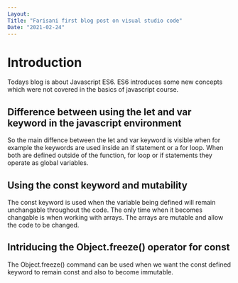 ```yaml
---
Layout:
Title: "Farisani first blog post on visual studio code"
Date: "2021-02-24"
---
```


# Introduction 
Todays blog is about Javascript ES6. ES6 introduces some new concepts which were not covered in the basics of javascript course.

## Difference between using the let and var keyword in the javascript environment
So the main diffence between the let and var keyword is visible when for example the keywords are used inside an if statement or a for loop. When both are defined outside of the function, for loop or if statements they operate as global variables.

## Using the const keyword and mutability
The const keyword is used when the variable being defined will remain unchangable throughout the code. The only time when it becomes changable is when working with arrays. The arrays are mutable and allow the code to be changed.

## Intriducing the Object.freeze() operator for const
The Object.freeze() command can be used when we want the const defined keyword to remain const and also to become immutable.